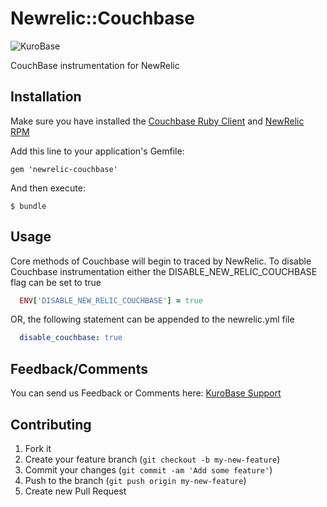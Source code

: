# Newrelic::Couchbase

![KuroBase](http://kurobase.wpengine.com/wp-content/uploads/2013/10/kurobase.png)

CouchBase instrumentation for NewRelic

## Installation

Make sure you have installed the [Couchbase Ruby
Client](https://github.com/couchbase/couchbase-ruby-client) and [NewRelic
RPM](https://github.com/newrelic/rpm)

Add this line to your application's Gemfile:

    gem 'newrelic-couchbase'

And then execute:

    $ bundle

## Usage

Core methods of Couchbase will begin to traced by NewRelic. To disable
Couchbase instrumentation either the DISABLE_NEW_RELIC_COUCHBASE flag
can be set to true
```ruby
  ENV['DISABLE_NEW_RELIC_COUCHBASE'] = true
```
OR, the following statement can be appended to the newrelic.yml file
```yaml
  disable_couchbase: true
```

## Feedback/Comments

You can send us Feedback or Comments here: [KuroBase Support](http://support.kurobase.com/)

## Contributing

1. Fork it
2. Create your feature branch (`git checkout -b my-new-feature`)
3. Commit your changes (`git commit -am 'Add some feature'`)
4. Push to the branch (`git push origin my-new-feature`)
5. Create new Pull Request
